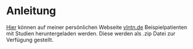 # Anleitung

[Hier](http://vlntn.de/tpvexamples/) können auf meiner persönlichen Webseite [vlntn.de](http://vlntn.de/) Beispielpatienten mit Studien heruntergeladen werden. Diese werden als .zip Datei zur Verfügung gestellt.